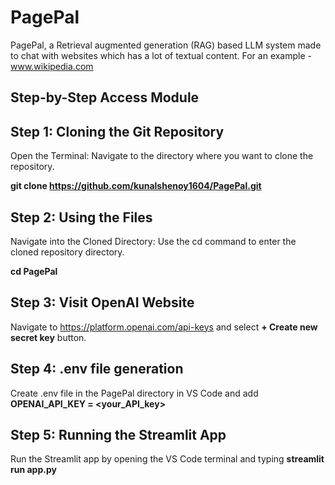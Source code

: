 
# PagePal

PagePal, a Retrieval augmented generation (RAG) based LLM system made to chat with websites which has a lot of textual content. For an example - www.wikipedia.com




## Step-by-Step Access Module

## Step 1: Cloning the Git Repository

Open the Terminal: Navigate to the directory where you want to clone the repository.

**git clone https://github.com/kunalshenoy1604/PagePal.git**


## Step 2: Using the Files

Navigate into the Cloned Directory: Use the cd command to enter the cloned repository directory.

**cd PagePal**


## Step 3: Visit OpenAI Website

Navigate to https://platform.openai.com/api-keys and select       **+ Create new secret key** button.


## Step 4: .env file generation

Create .env file in the PagePal directory in VS Code and add **OPENAI_API_KEY = <your_API_key>**


## Step 5: Running the Streamlit App

Run the Streamlit app by opening the VS Code terminal and typing            **streamlit run app.py**
